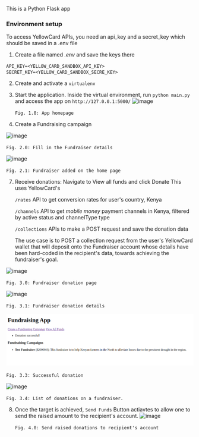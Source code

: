 This is a Python Flask app

### Environment setup
To access YellowCard APIs, you need an api_key and a secret_key which should be saved in a .env file
1. Create a file named *.env* and save the keys there
```
API_KEY=<YELLOW_CARD_SANDBOX_API_KEY>
SECRET_KEY=<YELLOW_CARD_SANDBOX_SECRE_KEY>
```
2. Create and activate a `virtualenv`

3. Start the application. Inside the virtual environment, run `python main.py` and access the app on `http://127.0.0.1:5000/`
   ![image](https://github.com/patrickRobotics/yellowcard-fundraiser/assets/4558053/fc54b12f-10fe-4c4c-9602-cea70cce79b5)
   
   `Fig. 1.0: App homepage`

5. Create a Fundraising campaign
   
  ![image](https://github.com/patrickRobotics/yellowcard-fundraiser/assets/4558053/38b4d172-ae77-40b5-99e3-a0254d2504c3)
  
  `Fig. 2.0: Fill in the Fundraiser details`
  
  ![image](https://github.com/patrickRobotics/yellowcard-fundraiser/assets/4558053/a4d6cdaf-6206-404d-aebc-b2214a271ba0)
  
  `Fig. 2.1: Fundraiser added on the home page`

7. Receive donations: Navigate to View all funds and click Donate
   This uses YellowCard's
   
   `/rates` API to get conversion rates for user's country, Kenya
   
   `/channels` API to get *mobile money* payment channels in Kenya, filtered by active status and channelType type
   
   `/collections` APIs to make a POST request and save the donation data
   
   The use case is to POST a collection request from the user's YellowCard wallet that will deposit onto the Fundraiser account
   whose details have been hard-coded in the recipient's data, towards achieving the fundraiser's goal.

  ![image](https://github.com/patrickRobotics/yellowcard-fundraiser/assets/4558053/aa960af2-dc8b-4265-9e2f-df41c3c41224)
  
  
  `Fig. 3.0: Fundraiser donation page`
  
  ![image](https://github.com/patrickRobotics/yellowcard-fundraiser/assets/4558053/69ac60ee-64e5-4d8f-84e0-3263feadd586)
  
  `Fig. 3.1: Fundraiser donation details`
  
  ![img.png](img.png)
  
  `Fig. 3.3: Successful donation`
  
  ![image](https://github.com/patrickRobotics/yellowcard-fundraiser/assets/4558053/d37ffa05-35c0-4c6a-a5da-912efc70ed7b)

  `Fig. 3.4: List of donations on a fundraiser.`

8. Once the target is achieved, `Send Funds` Button actiavtes to allow one to send the raised amount to the recipient's account.
   ![image](https://github.com/patrickRobotics/yellowcard-fundraiser/assets/4558053/5e68c5e2-0313-411d-9b32-6e678948d012)

   `Fig. 4.0: Send raised donations to recipient's account`

